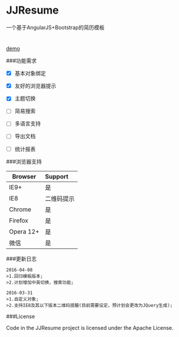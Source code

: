 # JJResume
一个基于AngularJS+Bootstrap的简历模板
#
[demo](http://resume.99diary.com)

###功能需求

- [x] 基本对象绑定

- [x] 友好的浏览器提示

- [x] 主题切换

- [ ] 简易搜索

- [ ] 多语言支持

- [ ] 导出文档

- [ ] 统计报表

###浏览器支持

| Browser | Support
| ---- |:-----
| IE9+ | 是
| IE8 | 二维码提示
| Chrome | 是
| Firefox | 是
| Opera 12+ | 是 
| 微信 | 是

###更新日志

```text
2016-04-08
>1.回归模板版本;
>2.计划增加中英切换，搜索功能;
```

```text
2016-03-31
>1.自定义对象;
>2.支持IE8及其以下版本二维码提醒(目前需要设定，预计划会更改为JQuery生成);
```

###License

Code in the JJResume project is licensed under the Apache License.